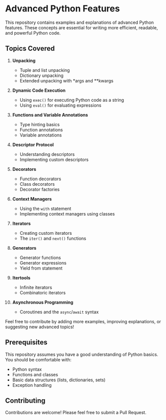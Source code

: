 # Advanced Python Features

This repository contains examples and explanations of advanced Python features. These concepts are essential for writing more efficient, readable, and powerful Python code.

## Topics Covered

1. **Unpacking**
   - Tuple and list unpacking
   - Dictionary unpacking
   - Extended unpacking with *args and **kwargs

2. **Dynamic Code Execution**
   - Using `exec()` for executing Python code as a string
   - Using `eval()` for evaluating expressions

3. **Functions and Variable Annotations**
   - Type hinting basics
   - Function annotations
   - Variable annotations

4. **Descriptor Protocol**
   - Understanding descriptors
   - Implementing custom descriptors

5. **Decorators**
   - Function decorators
   - Class decorators
   - Decorator factories

6. **Context Managers**
   - Using the `with` statement
   - Implementing context managers using classes

7. **Iterators**
   - Creating custom iterators
   - The `iter()` and `next()` functions

8. **Generators**
   - Generator functions
   - Generator expressions
   - Yield from statement

9. **Itertools**
   - Infinite iterators
   - Combinatoric iterators

10. **Asynchronous Programming**
    - Coroutines and the `async`/`await` syntax

Feel free to contribute by adding more examples, improving explanations, or suggesting new advanced topics!

## Prerequisites

This repository assumes you have a good understanding of Python basics. You should be comfortable with:

- Python syntax
- Functions and classes
- Basic data structures (lists, dictionaries, sets)
- Exception handling

## Contributing

Contributions are welcome! Please feel free to submit a Pull Request.
